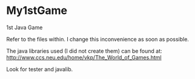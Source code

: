 My1stGame
=========

1st Java Game

Refer to the files within. I change this inconvenience as soon as possible.

The java libraries used (I did not create them) can be found at:
http://www.ccs.neu.edu/home/vkp/The_World_of_Games.html

Look for tester and javalib.
